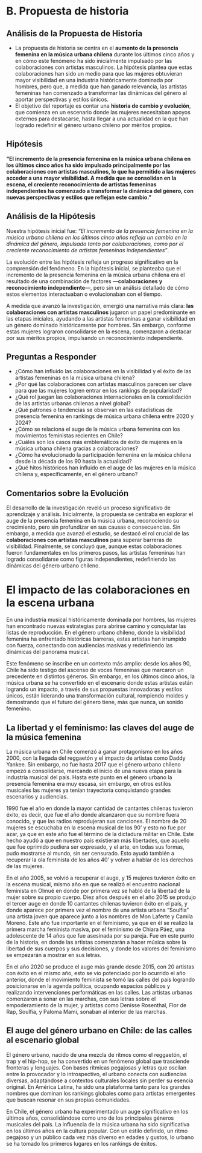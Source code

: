 # B. Propuesta de historia

## Análisis de la Propuesta de Historia

- La propuesta de historia se centra en el **aumento de la presencia femenina en la música urbana chilena** durante los últimos cinco años y en cómo este fenómeno ha sido inicialmente impulsado por las colaboraciones con artistas masculinos. La hipótesis plantea que estas colaboraciones han sido un medio para que las mujeres obtuvieran mayor visibilidad en una industria históricamente dominada por hombres, pero que, a medida que han ganado relevancia, las artistas femeninas han comenzado a transformar las dinámicas del género al aportar perspectivas y estilos únicos.
- El objetivo del reportaje es contar una **historia de cambio y evolución**, que comienza en un escenario donde las mujeres necesitaban apoyos externos para destacarse, hasta llegar a una actualidad en la que han logrado redefinir el género urbano chileno por méritos propios.

## Hipótesis

**“El incremento de la presencia femenina en la música urbana chilena en los últimos cinco años ha sido impulsado principalmente por las colaboraciones con artistas masculinos, lo que ha permitido a las mujeres acceder a una mayor visibilidad. A medida que se consolidan en la escena, el creciente reconocimiento de artistas femeninas independientes ha comenzado a transformar la dinámica del género, con nuevas perspectivas y estilos que reflejan este cambio."**

## Análisis de la Hipótesis

Nuestra hipótesis inicial fue: *“El incremento de la presencia femenina en la música urbana chilena en los últimos cinco años refleja un cambio en la dinámica del género, impulsado tanto por colaboraciones, como por el creciente reconocimiento de artistas femeninas independientes”*.

La evolución entre las hipótesis refleja un progreso significativo en la comprensión del fenómeno. En la hipótesis inicial, se planteaba que el incremento de la presencia femenina en la música urbana chilena era el resultado de una combinación de factores —**colaboraciones y reconocimiento independiente**—, pero sin un análisis detallado de cómo estos elementos interactuaban o evolucionaban con el tiempo.

A medida que avanzó la investigación, emergió una narrativa más clara: **las colaboraciones con artistas masculinos** jugaron un papel predominante en las etapas iniciales, ayudando a las artistas femeninas a ganar visibilidad en un género dominado históricamente por hombres. Sin embargo, conforme estas mujeres lograron consolidarse en la escena, comenzaron a destacar por sus méritos propios, impulsando un reconocimiento independiente.

## Preguntas a Responder

- ¿Cómo han influido las colaboraciones en la visibilidad y el éxito de las artistas femeninas en la música urbana chilena?
- ¿Por qué las colaboraciones con artistas masculinos parecen ser clave para que las mujeres logren entrar en los rankings de popularidad?
- ¿Qué rol juegan las colaboraciones internacionales en la consolidación de las artistas urbanas chilenas a nivel global?
- ¿Qué patrones o tendencias se observan en las estadísticas de presencia femenina en rankings de música urbana chilena entre 2020 y 2024?
- ¿Cómo se relaciona el auge de la música urbana femenina con los movimientos feministas recientes en Chile?
- ¿Cuáles son los casos más emblemáticos de éxito de mujeres en la música urbana chilena gracias a colaboraciones?
- ¿Cómo ha evolucionado la participación femenina en la música chilena desde la década de los 90 hasta la actualidad?
- ¿Qué hitos históricos han influido en el auge de las mujeres en la música chilena y, específicamente, en el género urbano?

## Comentarios sobre la Evolución

El desarrollo de la investigación reveló un proceso significativo de aprendizaje y análisis. Inicialmente, la propuesta se centraba en explorar el auge de la presencia femenina en la música urbana, reconociendo su crecimiento, pero sin profundizar en sus causas o consecuencias. Sin embargo, a medida que avanzó el estudio, se destacó el rol crucial de las **colaboraciones con artistas masculinos** para superar barreras de visibilidad. Finalmente, se concluyó que, aunque estas colaboraciones fueron fundamentales en los primeros pasos, las artistas femeninas han logrado consolidarse como figuras independientes, redefiniendo las dinámicas del género urbano chileno.

# El impacto de las colaboraciones en la escena urbana

En una industria musical históricamente dominada por hombres, las mujeres han encontrado nuevas estrategias para abrirse camino y conquistar las listas de reproducción. En el género urbano chileno, donde la visibilidad femenina ha enfrentado históricas barreras, estas artistas han irrumpido con fuerza, conectando con audiencias masivas y redefiniendo las dinámicas del panorama musical.

Este fenómeno se inscribe en un contexto más amplio: desde los años 90, Chile ha sido testigo del ascenso de voces femeninas que marcaron un precedente en distintos géneros. Sin embargo, en los últimos cinco años, la música urbana se ha convertido en el escenario donde estas artistas están logrando un impacto, a través de sus propuestas innovadoras y estilos únicos, están liderando una transformación cultural, rompiendo moldes y demostrando que el futuro del género tiene, más que nunca, un sonido femenino.

## La libertad y el feminismo: las claves del auge de la música femenina

La música urbana en Chile comenzó a ganar protagonismo en los años 2000, con la llegada del reggaetón y el impacto de artistas como Daddy Yankee. Sin embargo, no fue hasta 2017 que el género urbano chileno empezó a consolidarse, marcando el inicio de una nueva etapa para la industria musical del país. Hasta este punto en el género urbano la presencia femenina era muy escasa, sin embargo, en otros estilos musicales las mujeres ya tenían trayectoria conquistando grandes escenarios y audiencias.

1990 fue el año en donde la mayor cantidad de cantantes chilenas tuvieron éxito, es decir, que fue el año donde alcanzaron que su nombre fuera conocido, y que las radios reprodujeran sus canciones. El nombre de 20 mujeres se escuchaba en la escena musical de los 90’ y esto no fue por azar, ya que en este año fue el término de la dictadura militar en Chile. Este hecho ayudó a que en nuestro país existieran más libertades, que aquello que fue oprimido pudiera ser expresado, y el arte, en todas sus formas, pudo mostrarse al mundo, sin ser censurado. Esto ayudó también a recuperar la ola feminista de los años 40’ y volver a hablar de los derechos de las mujeres.

En el año 2005, se volvió a recuperar el auge, y 15 mujeres tuvieron éxito en la escena musical, mismo año en que se realizó el encuentro nacional feminista en Olmué en donde por primera vez se habló de la libertad de la mujer sobre su propio cuerpo. Diez años después en el año 2015 se produjo el tercer auge en donde 10 cantantes chilenas tuvieron éxito en el país, y donde aparece por primera vez el nombre de una artista urbana “Soulfia” una artista joven que aparece junto a los nombres de Mon Laferte y Camila Moreno. Este año fue importante en el feminismo, ya que en él se realizó la primera marcha feminista masiva, por el feminismo de Chiara Páez, una adolescente de 14 años que fue asesinada por su pareja. Fue en este punto de la historia, en donde las artistas comenzarán a hacer música sobre la libertad de sus cuerpos y sus decisiones, y donde los valores del feminismo se empezarán a mostrar en sus letras.

En el año 2020 se produce el auge más grande desde 2015, con 20 artistas con éxito en el mismo año, esto se vio potenciado por lo ocurrido el año anterior, donde el movimiento feminista se tomó las calles del país logrando posicionarse en la agenda política, ocupando espacios públicos y realizando intervenciones performáticas en las calles. Las artistas urbanas comenzaron a sonar en las marchas, con sus letras sobre el empoderamiento de la mujer, y artistas como Denisse Rosenthal, Flor de Rap, Soulfia, y Paloma Mami, sonaban al interior de las marchas.

## El auge del género urbano en Chile: de las calles al escenario global

El género urbano, nacido de una mezcla de ritmos como el reggaetón, el trap y el hip-hop, se ha convertido en un fenómeno global que trasciende fronteras y lenguajes. Con bases rítmicas pegajosas y letras que oscilan entre lo provocador y lo introspectivo, el urbano conecta con audiencias diversas, adaptándose a contextos culturales locales sin perder su esencia original. En América Latina, ha sido una plataforma tanto para los grandes nombres que dominan los rankings globales como para artistas emergentes que buscan resonar en sus propias comunidades.

En Chile, el género urbano ha experimentado un auge significativo en los últimos años, consolidándose como uno de los principales géneros musicales del país. La influencia de la música urbana ha sido significativa en los últimos años en la cultura popular. Con un estilo definido, un ritmo pegajoso y un público cada vez más diverso en edades y gustos, lo urbano se ha tomado los primeros lugares en los rankings de éxitos.



